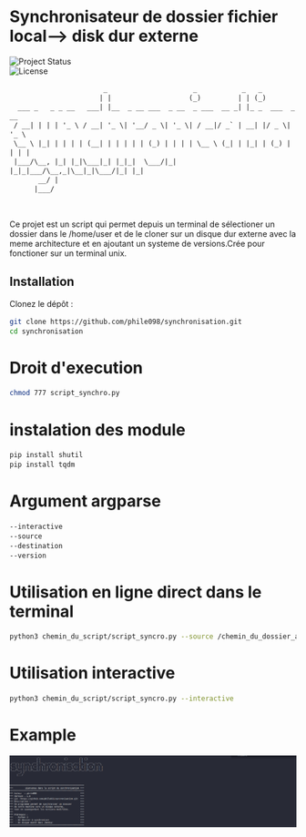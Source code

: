 # Synchronisateur de dossier fichier local--> disk dur externe 
![Project Status](https://img.shields.io/badge/status-active-brightgreen)  
![License](https://img.shields.io/badge/license-MIT-blue)


```
                       _                     _           _   _             
                      | |                   (_)         | | (_)            
  ___ _   _ _ __   ___| |__  _ __ ___  _ __  _ ___  __ _| |_ _  ___  _ __  
 / __| | | | '_ \ / __| '_ \| '__/ _ \| '_ \| / __|/ _` | __| |/ _ \| '_ \ 
 \__ \ |_| | | | | (__| | | | | | (_) | | | | \__ \ (_| | |_| | (_) | | | |
 |___/\__, |_| |_|\___|_| |_|_|  \___/|_| |_|_|___/\__,_|\__|_|\___/|_| |_|
       __/ |                                                               
      |___/                                                                

                                                    
```
Ce projet est un script qui permet depuis un terminal de sélectioner un dossier dans le /home/user et de le cloner sur un disque dur externe avec la meme architecture et en ajoutant un systeme de versions.Crée pour fonctioner sur un terminal unix.
## Installation

Clonez le dépôt :

```bash
git clone https://github.com/phile098/synchronisation.git
cd synchronisation

```
# Droit d'execution

```bash
chmod 777 script_synchro.py

```
# instalation des module

```bash
pip install shutil
pip install tqdm

```
# Argument argparse 
```bash
--interactive
--source
--destination
--version
```
# Utilisation en ligne direct dans le terminal 

```bash
python3 chemin_du_script/script_syncro.py --source /chemin_du_dossier_a_synchro --destination /chemin_du_disk_externe
```
# Utilisation interactive
```bash
python3 chemin_du_script/script_syncro.py --interactive
```

# Example 
![Mon image](/script.png)

